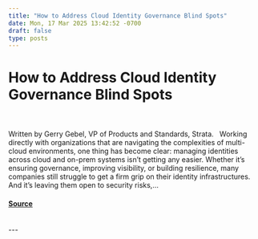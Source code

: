 ```yaml
---
title: "How to Address Cloud Identity Governance Blind Spots"
date: Mon, 17 Mar 2025 13:42:52 -0700
draft: false
type: posts
---
```

# How to Address Cloud Identity Governance Blind Spots

<br/>

<br/>
Written by Gerry Gebel, VP of Products and Standards, Strata.   Working directly with organizations that are navigating the complexities of multi-cloud environments, one thing has become clear: managing identities across cloud and on-prem systems isn’t getting any easier. Whether it’s ensuring governance, improving visibility, or building resilience, many companies still struggle to get a firm grip on their identity infrastructures. And it’s leaving them open to security risks,...

#### [Source](https://cloudsecurityalliance.org/articles/how-to-address-cloud-identity-governance-blind-spots)

<br/>
---
